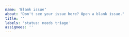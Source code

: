 ```yaml
---
name: 'Blank issue'
about: "Don't see your issue here? Open a blank issue."
title: ''
labels: 'status: needs triage'
assignees: ''
---
```


<!--

Read before creating!

- Avoid creating duplicates! Read the FAQ page and search through issues and discussions before creating one.
- Try to make a simple but descriptive title, and include the detailed information below.
- Make sure to use the latest version of Scratch Addons.
- For help, check our [FAQ page](https://scratchaddons.com/faq), open a [Discussion](https://github.com/ScratchAddons/ScratchAddons/discussions) or ask on our [Discord server](https://discord.gg/R5NBqwMjNc).

-->
